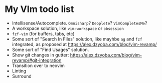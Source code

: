 # My VIm todo list

* Intellisense/Autocomplete.  `Omnisharp`?  `Deoplete`? `VimCompletesMe`?
* A workspace solution, like `vim-workspace` or `obsession`
* `fzf-vim` (for buffers, tabs, etc)
* Some sort of "Search In Files" solution, like mayhbe `ag` and `fzf` integrated, as proposed at https://alex.dzyoba.com/blog/vim-revamp/
* Some sort of "Find Usages" solution.  
* Show git changes in gutter: https://alex.dzyoba.com/blog/vim-revamp/#git-integration
* Transition over to neovim
* Linting
* Surround
